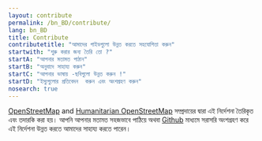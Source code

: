 ```yaml
---
layout: contribute
permalink: /bn_BD/contribute/
lang: bn_BD
title: Contribute
contributetitle: "আমাদের গাইডগুলো উন্নত করতে সহযোগিতা করুন"
startwith: "শুরু করার জন্য তৈরি তো ?"
startA: "আপনার মতামত পাঠান"
startB: "অনুবাদে সাহায্য করুন"
startC: "আপনার ভাষায় -ছবিগুলো উন্নত করুন !"
startD: "ইস্যুগুলোর প্রতিবেদন  করুন এবং অংশগ্রহণ করুন"
nosearch: true
---
```

[OpenStreetMap](http://www.openstreetmap.org/) and [Humanitarian OpenStreetMap](http://hotosm.org/) সম্প্রদায়ের দ্বারা এই নির্দেশনা তৈরিকৃত এবং তদারকি করা হয়। আপনি আপনার মতামত সহজভাবে পাঠিয়ে অথবা [Github](http://github.com/hotosm/learnosm) মাধ্যমে সরাসরি অংশগ্রহণ করে এই নির্দেশনা উন্নত করতে আমাদের সাহায্য করতে পারেন।
